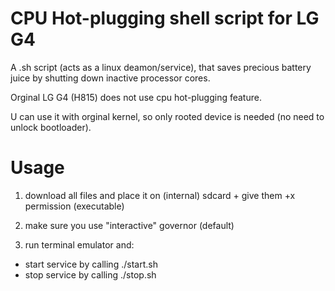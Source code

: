 # CPU Hot-plugging shell script for LG G4

A .sh script (acts as a linux deamon/service), that saves precious battery juice by shutting down inactive processor cores. 

Orginal LG G4 (H815) does not use cpu hot-plugging feature. 

U can use it with orginal kernel, so only rooted device is needed (no need to unlock bootloader).

# Usage

1) download all files and place it on (internal) sdcard + give them +x permission (executable)

2) make sure you use "interactive" governor (default)

3) run terminal emulator and:

  * start service by calling ./start.sh
  * stop service by calling ./stop.sh


